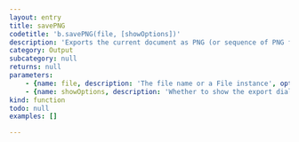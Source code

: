```yaml
---
layout: entry
title: savePNG
codetitle: 'b.savePNG(file, [showOptions])'
description: 'Exports the current document as PNG (or sequence of PNG files) to the documents folder. Please note, that export options default to the last used export settings.'
category: Output
subcategory: null
returns: null
parameters:
    - {name: file, description: 'The file name or a File instance', optional: false, type: [String, File]}
    - {name: showOptions, description: 'Whether to show the export dialog', optional: true, type: [Boolean]}
kind: function
todo: null
examples: []

---
```

